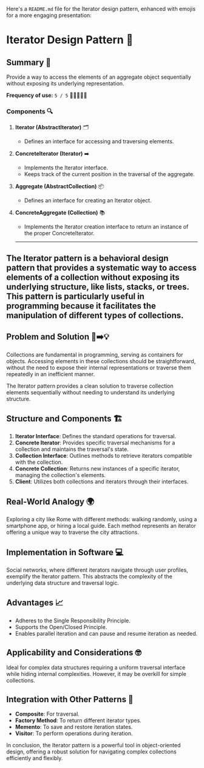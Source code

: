 Here's a `README.md` file for the Iterator design pattern, enhanced with emojis for a more engaging presentation:

# Iterator Design Pattern 🔄

## Summary 📜
Provide a way to access the elements of an aggregate object sequentially without exposing its underlying representation.

**Frequency of use:** `5 / 5` 🌟🌟🌟🌟🌟

### Components 🔍
1. **Iterator (AbstractIterator)** 🗂️
   - Defines an interface for accessing and traversing elements.
2. **ConcreteIterator (Iterator)** ➡️
   - Implements the Iterator interface.
   - Keeps track of the current position in the traversal of the aggregate.
3. **Aggregate (AbstractCollection)** 📦
   - Defines an interface for creating an Iterator object.
4. **ConcreteAggregate (Collection)** 📚
   - Implements the Iterator creation interface to return an instance of the proper ConcreteIterator.

   ___

## The Iterator pattern is a behavioral design pattern that provides a systematic way to access elements of a collection without exposing its underlying structure, like lists, stacks, or trees. This pattern is particularly useful in programming because it facilitates the manipulation of different types of collections.

## Problem and Solution 🤔➡️💡
Collections are fundamental in programming, serving as containers for objects. Accessing elements in these collections should be straightforward, without the need to expose their internal representations or traverse them repeatedly in an inefficient manner.

The Iterator pattern provides a clean solution to traverse collection elements sequentially without needing to understand its underlying structure.

## Structure and Components 🏗️
1. **Iterator Interface**: Defines the standard operations for traversal.
2. **Concrete Iterator**: Provides specific traversal mechanisms for a collection and maintains the traversal's state.
3. **Collection Interface**: Outlines methods to retrieve iterators compatible with the collection.
4. **Concrete Collection**: Returns new instances of a specific iterator, managing the collection's elements.
5. **Client**: Utilizes both collections and iterators through their interfaces.

## Real-World Analogy 🌍
Exploring a city like Rome with different methods: walking randomly, using a smartphone app, or hiring a local guide. Each method represents an iterator offering a unique way to traverse the city attractions.

## Implementation in Software 💻
Social networks, where different iterators navigate through user profiles, exemplify the Iterator pattern. This abstracts the complexity of the underlying data structure and traversal logic.

## Advantages 📈
- Adheres to the Single Responsibility Principle.
- Supports the Open/Closed Principle.
- Enables parallel iteration and can pause and resume iteration as needed.

## Applicability and Considerations 🤓
Ideal for complex data structures requiring a uniform traversal interface while hiding internal complexities. However, it may be overkill for simple collections.

## Integration with Other Patterns 🔗
- **Composite**: For traversal.
- **Factory Method**: To return different iterator types.
- **Memento**: To save and restore iteration states.
- **Visitor**: To perform operations during iteration.

In conclusion, the Iterator pattern is a powerful tool in object-oriented design, offering a robust solution for navigating complex collections efficiently and flexibly.
